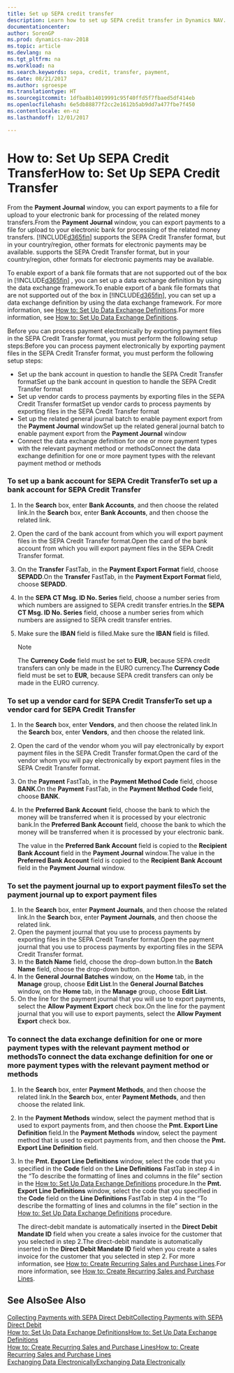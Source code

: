 ```yaml
---
title: Set up SEPA credit transfer
description: Learn how to set up SEPA credit transfer in Dynamics NAV.
documentationcenter: 
author: SorenGP
ms.prod: dynamics-nav-2018
ms.topic: article
ms.devlang: na
ms.tgt_pltfrm: na
ms.workload: na
ms.search.keywords: sepa, credit, transfer, payment,
ms.date: 08/21/2017
ms.author: sgroespe
ms.translationtype: HT
ms.sourcegitcommit: 1dfba8b14019991c95f40ffd5f7fbaed5df414eb
ms.openlocfilehash: 6e5db88877f2cc2e1612b5ab9dd7a477fbe7f450
ms.contentlocale: en-nz
ms.lasthandoff: 12/01/2017

---
```

# <a name="how-to-set-up-sepa-credit-transfer"></a><span data-ttu-id="13c40-103">How to: Set Up SEPA Credit Transfer</span><span class="sxs-lookup"><span data-stu-id="13c40-103">How to: Set Up SEPA Credit Transfer</span></span>
<span data-ttu-id="13c40-104">From the **Payment Journal** window, you can export payments to a file for upload to your electronic bank for processing of the related money transfers.</span><span class="sxs-lookup"><span data-stu-id="13c40-104">From the **Payment Journal** window, you can export payments to a file for upload to your electronic bank for processing of the related money transfers.</span></span> [!INCLUDE[d365fin](includes/d365fin_md.md)]<span data-ttu-id="13c40-105"> supports the SEPA Credit Transfer format, but in your country/region, other formats for electronic payments may be available.</span><span class="sxs-lookup"><span data-stu-id="13c40-105"> supports the SEPA Credit Transfer format, but in your country/region, other formats for electronic payments may be available.</span></span>  

<span data-ttu-id="13c40-106">To enable export of a bank file formats that are not supported out of the box in [!INCLUDE[d365fin](includes/d365fin_md.md)] , you can set up a data exchange definition by using the data exchange framework.</span><span class="sxs-lookup"><span data-stu-id="13c40-106">To enable export of a bank file formats that are not supported out of the box in [!INCLUDE[d365fin](includes/d365fin_md.md)], you can set up a data exchange definition by using the data exchange framework.</span></span> <span data-ttu-id="13c40-107">For more information, see [How to: Set Up Data Exchange Definitions](across-how-to-set-up-data-exchange-definitions.md).</span><span class="sxs-lookup"><span data-stu-id="13c40-107">For more information, see [How to: Set Up Data Exchange Definitions](across-how-to-set-up-data-exchange-definitions.md).</span></span>  

<span data-ttu-id="13c40-108">Before you can process payment electronically by exporting payment files in the SEPA Credit Transfer format, you must perform the following setup steps:</span><span class="sxs-lookup"><span data-stu-id="13c40-108">Before you can process payment electronically by exporting payment files in the SEPA Credit Transfer format, you must perform the following setup steps:</span></span>  

* <span data-ttu-id="13c40-109">Set up the bank account in question to handle the SEPA Credit Transfer format</span><span class="sxs-lookup"><span data-stu-id="13c40-109">Set up the bank account in question to handle the SEPA Credit Transfer format</span></span>  
* <span data-ttu-id="13c40-110">Set up vendor cards to process payments by exporting files in the SEPA Credit Transfer format</span><span class="sxs-lookup"><span data-stu-id="13c40-110">Set up vendor cards to process payments by exporting files in the SEPA Credit Transfer format</span></span>  
* <span data-ttu-id="13c40-111">Set up the related general journal batch to enable payment export from the **Payment Journal** window</span><span class="sxs-lookup"><span data-stu-id="13c40-111">Set up the related general journal batch to enable payment export from the **Payment Journal** window</span></span>  
* <span data-ttu-id="13c40-112">Connect the data exchange definition for one or more payment types with the relevant payment method or methods</span><span class="sxs-lookup"><span data-stu-id="13c40-112">Connect the data exchange definition for one or more payment types with the relevant payment method or methods</span></span>  

### <a name="to-set-up-a-bank-account-for-sepa-credit-transfer"></a><span data-ttu-id="13c40-113">To set up a bank account for SEPA Credit Transfer</span><span class="sxs-lookup"><span data-stu-id="13c40-113">To set up a bank account for SEPA Credit Transfer</span></span>  
1. <span data-ttu-id="13c40-114">In the **Search** box, enter **Bank Accounts**, and then choose the related link.</span><span class="sxs-lookup"><span data-stu-id="13c40-114">In the **Search** box, enter **Bank Accounts**, and then choose the related link.</span></span>  
2. <span data-ttu-id="13c40-115">Open the card of the bank account from which you will export payment files in the SEPA Credit Transfer format.</span><span class="sxs-lookup"><span data-stu-id="13c40-115">Open the card of the bank account from which you will export payment files in the SEPA Credit Transfer format.</span></span>  
3. <span data-ttu-id="13c40-116">On the **Transfer** FastTab, in the **Payment Export Format** field, choose **SEPADD**.</span><span class="sxs-lookup"><span data-stu-id="13c40-116">On the **Transfer** FastTab, in the **Payment Export Format** field, choose **SEPADD**.</span></span>  
4. <span data-ttu-id="13c40-117">In the **SEPA CT Msg. ID No. Series** field, choose a number series from which numbers are assigned to SEPA credit transfer entries.</span><span class="sxs-lookup"><span data-stu-id="13c40-117">In the **SEPA CT Msg. ID No. Series** field, choose a number series from which numbers are assigned to SEPA credit transfer entries.</span></span>  
5. <span data-ttu-id="13c40-118">Make sure the **IBAN** field is filled.</span><span class="sxs-lookup"><span data-stu-id="13c40-118">Make sure the **IBAN** field is filled.</span></span>  

    > [!NOTE]  
    >  <span data-ttu-id="13c40-119">The **Currency Code** field must be set to **EUR**, because SEPA credit transfers can only be made in the EURO currency.</span><span class="sxs-lookup"><span data-stu-id="13c40-119">The **Currency Code** field must be set to **EUR**, because SEPA credit transfers can only be made in the EURO currency.</span></span>  

### <a name="to-set-up-a-vendor-card-for-sepa-credit-transfer"></a><span data-ttu-id="13c40-120">To set up a vendor card for SEPA Credit Transfer</span><span class="sxs-lookup"><span data-stu-id="13c40-120">To set up a vendor card for SEPA Credit Transfer</span></span>  
1. <span data-ttu-id="13c40-121">In the **Search** box, enter **Vendors**, and then choose the related link.</span><span class="sxs-lookup"><span data-stu-id="13c40-121">In the **Search** box, enter **Vendors**, and then choose the related link.</span></span>  
2. <span data-ttu-id="13c40-122">Open the card of the vendor whom you will pay electronically by export payment files in the SEPA Credit Transfer format.</span><span class="sxs-lookup"><span data-stu-id="13c40-122">Open the card of the vendor whom you will pay electronically by export payment files in the SEPA Credit Transfer format.</span></span>  
3. <span data-ttu-id="13c40-123">On the **Payment** FastTab, in the **Payment Method Code** field, choose **BANK**.</span><span class="sxs-lookup"><span data-stu-id="13c40-123">On the **Payment** FastTab, in the **Payment Method Code** field, choose **BANK**.</span></span>  
4. <span data-ttu-id="13c40-124">In the **Preferred Bank Account** field, choose the bank to which the money will be transferred when it is processed by your electronic bank.</span><span class="sxs-lookup"><span data-stu-id="13c40-124">In the **Preferred Bank Account** field, choose the bank to which the money will be transferred when it is processed by your electronic bank.</span></span>  

     <span data-ttu-id="13c40-125">The value in the **Preferred Bank Account** field is copied to the **Recipient Bank Account** field in the **Payment Journal** window.</span><span class="sxs-lookup"><span data-stu-id="13c40-125">The value in the **Preferred Bank Account** field is copied to the **Recipient Bank Account** field in the **Payment Journal** window.</span></span>  

### <a name="to-set-the-payment-journal-up-to-export-payment-files"></a><span data-ttu-id="13c40-126">To set the payment journal up to export payment files</span><span class="sxs-lookup"><span data-stu-id="13c40-126">To set the payment journal up to export payment files</span></span>  
1. <span data-ttu-id="13c40-127">In the **Search** box, enter **Payment Journals**, and then choose the related link.</span><span class="sxs-lookup"><span data-stu-id="13c40-127">In the **Search** box, enter **Payment Journals**, and then choose the related link.</span></span>  
2. <span data-ttu-id="13c40-128">Open the payment journal that you use to process payments by exporting files in the SEPA Credit Transfer format.</span><span class="sxs-lookup"><span data-stu-id="13c40-128">Open the payment journal that you use to process payments by exporting files in the SEPA Credit Transfer format.</span></span>  
3. <span data-ttu-id="13c40-129">In the **Batch Name** field, choose the drop\-down button.</span><span class="sxs-lookup"><span data-stu-id="13c40-129">In the **Batch Name** field, choose the drop\-down button.</span></span>  
4. <span data-ttu-id="13c40-130">In the **General Journal Batches** window, on the **Home** tab, in the **Manage** group, choose **Edit List**.</span><span class="sxs-lookup"><span data-stu-id="13c40-130">In the **General Journal Batches** window, on the **Home** tab, in the **Manage** group, choose **Edit List**.</span></span>  
5. <span data-ttu-id="13c40-131">On the line for the payment journal that you will use to export payments, select the **Allow Payment Export** check box.</span><span class="sxs-lookup"><span data-stu-id="13c40-131">On the line for the payment journal that you will use to export payments, select the **Allow Payment Export** check box.</span></span>  

### <a name="to-connect-the-data-exchange-definition-for-one-or-more-payment-types-with-the-relevant-payment-method-or-methods"></a><span data-ttu-id="13c40-132">To connect the data exchange definition for one or more payment types with the relevant payment method or methods</span><span class="sxs-lookup"><span data-stu-id="13c40-132">To connect the data exchange definition for one or more payment types with the relevant payment method or methods</span></span>  
1. <span data-ttu-id="13c40-133">In the **Search** box, enter **Payment Methods**, and then choose the related link.</span><span class="sxs-lookup"><span data-stu-id="13c40-133">In the **Search** box, enter **Payment Methods**, and then choose the related link.</span></span>  
2. <span data-ttu-id="13c40-134">In the **Payment Methods** window, select the payment method that is used to export payments from, and then choose the **Pmt. Export Line Definition** field.</span><span class="sxs-lookup"><span data-stu-id="13c40-134">In the **Payment Methods** window, select the payment method that is used to export payments from, and then choose the **Pmt. Export Line Definition** field.</span></span>  
3. <span data-ttu-id="13c40-135">In the **Pmt. Export Line Definitions** window, select the code that you specified in the **Code** field on the **Line Definitions** FastTab in step 4 in the “To describe the formatting of lines and columns in the file” section in the [How to: Set Up Data Exchange Definitions](across-how-to-set-up-data-exchange-definitions.md) procedure.</span><span class="sxs-lookup"><span data-stu-id="13c40-135">In the **Pmt. Export Line Definitions** window, select the code that you specified in the **Code** field on the **Line Definitions** FastTab in step 4 in the “To describe the formatting of lines and columns in the file” section in the [How to: Set Up Data Exchange Definitions](across-how-to-set-up-data-exchange-definitions.md) procedure.</span></span>  

    <span data-ttu-id="13c40-136">The direct-debit mandate is automatically inserted in the **Direct Debit Mandate ID** field when you create a sales invoice for the customer that you selected in step 2.</span><span class="sxs-lookup"><span data-stu-id="13c40-136">The direct-debit mandate is automatically inserted in the **Direct Debit Mandate ID** field when you create a sales invoice for the customer that you selected in step 2.</span></span> <span data-ttu-id="13c40-137">For more information, see [How to: Create Recurring Sales and Purchase Lines](sales-how-work-standard-lines.md).</span><span class="sxs-lookup"><span data-stu-id="13c40-137">For more information, see [How to: Create Recurring Sales and Purchase Lines](sales-how-work-standard-lines.md).</span></span>  

## <a name="see-also"></a><span data-ttu-id="13c40-138">See Also</span><span class="sxs-lookup"><span data-stu-id="13c40-138">See Also</span></span>  
[<span data-ttu-id="13c40-139">Collecting Payments with SEPA Direct Debit</span><span class="sxs-lookup"><span data-stu-id="13c40-139">Collecting Payments with SEPA Direct Debit</span></span>](finance-collect-payments-with-sepa-direct-debit.md)  
[<span data-ttu-id="13c40-140">How to: Set Up Data Exchange Definitions</span><span class="sxs-lookup"><span data-stu-id="13c40-140">How to: Set Up Data Exchange Definitions</span></span>](across-how-to-set-up-data-exchange-definitions.md)  
[<span data-ttu-id="13c40-141">How to: Create Recurring Sales and Purchase Lines</span><span class="sxs-lookup"><span data-stu-id="13c40-141">How to: Create Recurring Sales and Purchase Lines</span></span>](sales-how-work-standard-lines.md)  
[<span data-ttu-id="13c40-142">Exchanging Data Electronically</span><span class="sxs-lookup"><span data-stu-id="13c40-142">Exchanging Data Electronically</span></span>](across-data-exchange.md)  

